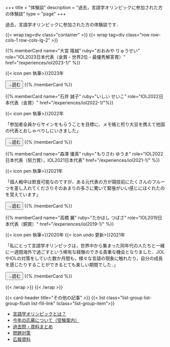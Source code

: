 +++
title = "体験談"
description = "過去，言語学オリンピックに参加された方の体験談"
type = "page"
+++

過去，言語学オリンピックに参加された方の体験談です．

{{< wrap tag=div class="container" >}}
{{< wrap tag=div class="row row-cols-1 row-cols-lg-2" >}}

{{% memberCard name="大宮 隆誠" ruby="おおみや りゅうせい" role="IOL2023日本代表（金賞・世界2位・最優秀解答賞）" href="/experiences/iol2023-1/" %}}

{{< icon pen 執筆>}}2023年

<button class="btn btn-small btn-template-primary">→読む</button>
{{% /memberCard %}}

{{% memberCard name="石井 誠子" ruby="いしい せいこ" role="IOL2022日本代表（金賞）" href="/experiences/iol2022-1/"%}}

{{< icon pen 執筆>}}2022年

「参加者全員からサインをもらうことを目標に、メモ帳と煎り大豆を携えて他国の代表とおしゃべりしにいきました」

<button class="btn btn-small btn-template-primary">→読む</button>
{{% /memberCard %}}

{{% memberCard name="森澤 優真" ruby="もりさわ ゆうま" role="IOL2022日本代表（努力賞），IOL2021日本代表" href="/experiences/iol2021-1/" %}}

{{< icon pen 執筆>}}2021年

「個人戦中は飲食可能なのですが、ある元代表の方が競技前にたくさんのフルーツを差し入れてくださりそのあまりの多さに驚いて緊張がいい感じにほぐれたのを覚えています」

<button class="btn btn-small btn-template-primary">→読む</button>
{{% /memberCard %}}

{{% memberCard name="高橋 翼" ruby="たかはし つばさ" role="IOL2019日本代表（銅賞）" href="/experiences/iol2019-1/" %}}

{{< icon pen 執筆>}}2020年 {{< icon undo 更新>}}2021年

「私にとって言語学オリンピックは，世界中から集まった同年代の人たちと一緒に一週間海外で過ごすという稀有な経験のできる貴重な機会となりました．JOLやIOLの対策をしていた数か月間も，様々な言語の現象に触れたり，自分の成長を感じたりすることができるとても楽しい期間でした．」

<button class="btn btn-small btn-template-primary">→読む</button>
{{% /memberCard %}}

{{< /wrap >}}
{{< /wrap >}}

{{< card-header title="その他の記事" >}}
{{< list class="list-group list-group-flush list-fill-link" liclass="list-group-item">}}

- [言語学オリンピックとは？](/information/)
- [今年の応募について（受験案内）](/application/)
- [過去問・資料まとめ](/preparation/)
- [問題対策](/tutorial/)
- [広報資料](/ad-material)
